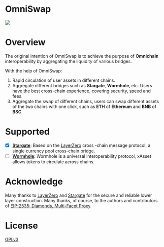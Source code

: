 # OmniSwap

![](https://fastly.jsdelivr.net/gh/AAweidai/PictureBed@master/taproot/16642676383011664267637910.png)

# Overview

The original intention of OmniSwap is to achieve the purpose of **Omnichain** interoperability by aggregating the liquidity of various bridges.

With the help of OmniSwap:
1. Rapid circulation of user assets in different chains.
2. Aggregate different bridges such as **Stargate**, **Wormhole**, etc. Users have the best cross-chain experience, covering security, speed and fees.
3. Aggregate the swap of different chains, users can swap different assets of the two chains with one click, such as **ETH** of **Ethereum** and **BNB** of **BSC**.

# Supported

- [x] **[Stargate](https://stargate.finance/)**: Based on the [LayerZero](https://layerzero.network/) cross -chain message protocol, a single currency pool cross-chain bridge.
- [ ] **[Wormhole](https://wormhole.com/)**: Wormhole is a universal interoperability protocol, xAsset allows tokens to circulate across chains.

# Acknowledge
Many thanks to [LayerZero](https://layerzero.network/) and [Stargate](https://stargate.finance/) for the secure and reliable lower layer construction. Many thanks, of course, to the authors and contributors of [EIP-2535: Diamonds, Multi-Facet Proxy](https://eips.ethereum.org/EIPS/eip-2535).

# License
[GPLv3](./LICENSE)
